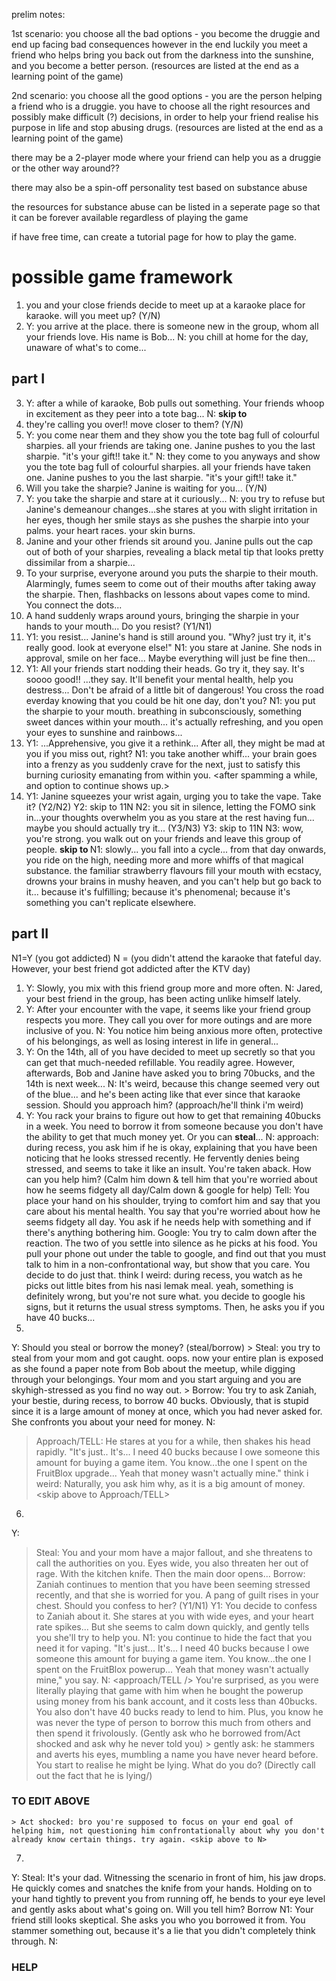 prelim notes:

1st scenario: you choose all the bad options -
you become the druggie and end up facing bad consequences
however in the end luckily you meet a friend who helps bring you back out from the darkness into the sunshine, and you become a better person.
(resources are listed at the end as a learning point of the game)

2nd scenario: you choose all the good options -
you are the person helping a friend who is a druggie. you have to choose all the right resources and possibly make difficult (?) decisions, in order to help your friend realise his purpose in life and stop abusing drugs.
(resources are listed at the end as a learning point of the game)

there may be a 2-player mode where your friend can help you as a druggie or the other way around??

there may also be a spin-off personality test based on substance abuse

the resources for substance abuse can be listed in a seperate page so that it can be forever available regardless of playing the game

if have free time, can create a tutorial page for how to play the game.

# **possible game framework**
1. you and your close friends decide to meet up at a karaoke place for karaoke. will you meet up? (Y/N)
2. 
    Y: you arrive at the place. there is someone new in the group, whom all your friends love. His name is Bob...
    N: you chill at home for the day, unaware of what's to come...
## part I
3. 
    Y: after a while of karaoke, Bob pulls out something. Your friends whoop in excitement as they peer into a tote bag...
    N: **skip to <part II>**
4. they're calling you over!! move closer to them? (Y/N)
5. 
    Y: you come near them and they show you the tote bag full of colourful sharpies. all your friends are taking one. Janine pushes to you the last sharpie. "it's your gift!! take it."
    N: they come to you anyways and show you the tote bag full of colourful sharpies. all your friends have taken one. Janine pushes to you the last sharpie. "it's your gift!! take it."
6. Will you take the sharpie? Janine is waiting for you... (Y/N)
7.
    Y: you take the sharpie and stare at it curiously...
    N: you try to refuse but Janine's demeanour changes...she stares at you with slight irritation in her eyes, though her smile stays as she pushes the sharpie into your palms. your heart races. your skin burns.
8. Janine and your other friends sit around you. Janine pulls out the cap out of both of your sharpies, revealing a black metal tip that looks pretty dissimilar from a sharpie...
9. To your surprise, everyone around you puts the sharpie to their mouth. Alarmingly, fumes seem to come out of their mouths after taking away the sharpie. Then, flashbacks on lessons about vapes come to mind. You connect the dots...
10. A hand suddenly wraps around yours, bringing the sharpie in your hands to your mouth... Do you resist? (Y1/N1)
11.
    Y1: you resist... Janine's hand is still around you. "Why? just try it, it's really good. look at everyone else!"
    N1: you stare at Janine. She nods in approval, smile on her face... Maybe everything will just be fine then...
12.
    Y1: All your friends start nodding their heads. Go try it, they say. It's soooo good!! ...they say. It'll benefit your mental health, help you destress... Don't be afraid of a little bit of dangerous! You cross the road everday knowing that you could be hit one day, don't you?
    N1: you put the sharpie to your mouth. breathing in subconsciously, something sweet dances within your mouth... it's actually refreshing, and you open your eyes to sunshine and rainbows...
13.
    Y1: ...Apprehensive, you give it a rethink... After all, they might be mad at you if you miss out, right? 
    N1: you take another whiff... your brain goes into a frenzy as you suddenly crave for the next, just to satisfy this burning curiosity emanating from within you. <insert a like button which you can spam sweet icons like strawberries hearts rainbows and unicorns> <after spamming a while, and option to continue shows up.>
14. 
    Y1: Janine squeezes your wrist again, urging you to take the vape. Take it? (Y2/N2)
        Y2: skip to 11N
        N2: you sit in silence, letting the FOMO sink in...your thoughts overwhelm you as you stare at the rest having fun... maybe you should actually try it... (Y3/N3)
            Y3: skip to 11N
            N3: wow, you're strong. you walk out on your friends and leave this group of people. **skip to <part II>**
    N1: slowly... you fall into a cycle...
    from that day onwards, you ride on the high, needing more and more whiffs of that magical substance. the familiar strawberry flavours fill your mouth with ecstacy, drowns your brains in mushy heaven, and you can't help but go back to it... because it's fulfilling; because it's phenomenal; because it's something you can't replicate elsewhere.

## part II
N1=Y (you got addicted)
N = (you didn't attend the karaoke that fateful day. However, your best friend got addicted after the KTV day)

1.
    Y: Slowly, you mix with this friend group more and more often. 
    N: Jared, your best friend in the group, has been acting unlike himself lately.
2. 
    Y: After your encounter with the vape, it seems like your friend group respects you more. They call you over for more outings and are more inclusive of you.
    N: You notice him being anxious more often, protective of his belongings, as well as losing interest in life in general... 
3. 
    Y: On the 14th, all of you have decided to meet up secretly so that you can get that much-needed refillable. You readily agree. However, afterwards, Bob and Janine have asked you to bring 70bucks, and the 14th is next week...
    N: It's weird, because this change seemed very out of the blue... and he's been acting like that ever since that karaoke session. Should you approach him? (approach/he'll think i'm weird)
4. 
    Y: You rack your brains to figure out how to get that remaining 40bucks in a week. You need to borrow it from someone because you don't have the ability to get that much money yet. Or you can **steal**...
    N: 
       approach: during recess, you ask him if he is okay, explaining that you have been noticing that he looks stressed recently. He fervently denies being stressed, and seems to take it like an insult. You're taken aback. How can you help him? (Calm him down & tell him that you're worried about how he seems fidgety all day/Calm down & google for help)
            Tell: You place your hand on his shoulder, trying to comfort him and say that you care about his mental health. You say that you're worried about how he seems fidgety all day. You ask if he needs help with something and if there's anything bothering him.
            Google: You try to calm down after the reaction. The two of you settle into silence as he picks at his food. You pull your phone out under the table to google, and find out that you must talk to him in a non-confrontational way, but show that you care. You decide to do just that. <skip to TELL>
       think I weird: during recess, you watch as he picks out little bites from his nasi lemak meal. yeah, something is definitely wrong, but you're not sure what. you decide to google his signs, but it returns the usual stress symptoms. Then, he asks you if you have 40 bucks... 
5.
Y:  Should you steal or borrow the money? (steal/borrow)
    > Steal: you try to steal from your mom and got caught. oops. now your entire plan is exposed as she found a paper note from Bob about the meetup, while digging through your belongings. Your mom and you start arguing and you are skyhigh-stressed as you find no way out.
    > Borrow: You try to ask Zaniah, your bestie, during recess, to borrow 40 bucks. Obviously, that is stupid since it is a large amount of money at once, which you had never asked for. She confronts you about your need for money.
N: 
> Approach/TELL: He stares at you for a while, then shakes his head rapidly. "It's just.. It's... I need 40 bucks because I owe someone this amount for buying a game item. You know...the one I spent on the FruitBlox upgrade... Yeah that money wasn't actually mine."
> think i weird: Naturally, you ask him why, as it is a big amount of money. <skip above to Approach/TELL>
6.
Y:
> Steal: You and your mom have a major fallout, and she threatens to call the authorities on you. Eyes wide, you also threaten her out of rage. With the kitchen knife. Then the main door opens...
> Borrow: Zaniah continues to mention that you have been seeming stressed recently, and that she is worried for you. A pang of guilt rises in your chest. Should you confess to her? (Y1/N1)
        Y1: You decide to confess to Zaniah about it. She stares at you with wide eyes, and your heart rate spikes... But she seems to calm down quickly, and gently tells you she'll try to help you. **<skip to HELP>**
        N1: you continue to hide the fact that you need it for vaping.  "It's just... It's... I need 40 bucks because I owe someone this amount for buying a game item. You know...the one I spent on the FruitBlox powerup... Yeah that money wasn't actually mine," you say.
N: <approach/TELL />
   You're surprised, as you were literally playing that game with him when he bought the powerup using money from his bank account, and it costs less than 40bucks. You also don't have 40 bucks ready to lend to him. Plus, you know he was never the type of person to borrow this much from others and then spend it frivolously. (Gently ask who he borrowed from/Act shocked and ask why he never told you)
    > gently ask: he stammers and averts his eyes, mumbling a name you have never heard before. You start to realise he might be lying. What do you do? (Directly call out the fact that he is lying/)
### TO EDIT ABOVE
    > Act shocked: bro you're supposed to focus on your end goal of helping him, not questioning him confrontationally about why you don't already know certain things. try again. <skip above to N>
7. 
Y: 
    Steal: It's your dad. Witnessing the scenario in front of him, his jaw drops. He quickly comes and snatches the knife from your hands. Holding on to your hand tightly to prevent you from running off, he bends to your eye level and gently asks about what's going on. Will you tell him?
    Borrow N1: Your friend still looks skeptical. She asks you who you borrowed it from. You stammer something out, because it's a lie that you didn't completely think through.
N: 
### HELP